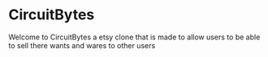 # CircuitBytes
Welcome to CircuitBytes a etsy clone that is made to allow users to be able to sell there wants and wares to other users
